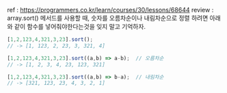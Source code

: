 ref : https://programmers.co.kr/learn/courses/30/lessons/68644
review : 
array.sort() 메서드를 사용할 때, 숫자를 오름차순이나 내림차순으로 정렬 하려면 아래와 같이 함수를 넣어줘야한다는것을 잊지 말고 기억하자. 

```jsx
[1,2,123,4,321,3,23].sort();
// -> [1, 123, 2, 23, 3, 321, 4]

[1,2,123,4,321,3,23].sort((a,b) => a-b);  // 오름차순
// -> [1, 2, 3, 4, 23, 123, 321]

[1,2,123,4,321,3,23].sort((a,b) => b-a);  // 내림차순
// -> [321, 123, 23, 4, 3, 2, 1]
```